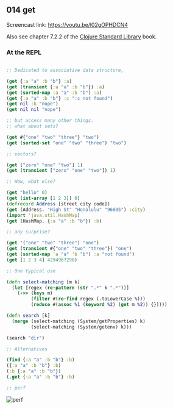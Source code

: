 ## 014 get

Screencast link: https://youtu.be/l02gOPHDCN4

Also see chapter 7.2.2 of the [Clojure Standard Library](https://www.manning.com/books/clojure-standard-library) book.

### At the REPL

```clojure

;; Dedicated to associative data structure,

(get {:a "a" :b "b"} :a)
(get (transient {:a "a" :b "b"}) :a)
(get (sorted-map :a "a" :b "b") :a)
(get {:a "a" :b "b"} :c ":c not found")
(get nil :k "nope")
(get nil nil "nope")

;; but access many other things.
;; what about sets?

(get #{"one" "two" "three"} "two")
(get (sorted-set "one" "two" "three") "two")

;; vectors?

(get ["zero" "one" "two"] 1)
(get (transient ["zero" "one" "two"]) 1)

;; Wow, what else?

(get "hello" 0)
(get (int-array [1 2 3]) 0)
(defrecord Address [street city code])
(get (Address. "High St" "Honolulu" "96805") :city)
(import 'java.util.HashMap)
(get (HashMap. {:a "a" :b "b"}) :b)

;; any surprise?

(get '("one" "two" "three") "one")
(get (transient #{"one" "two" "three"}) "one")
(get (sorted-map 'a "a" 'b "b") :a "not found")
(get [1 2 3 4] 4294967296)

;; One typical use

(defn select-matching [m k]
  (let [regex (re-pattern (str ".*" k ".*"))]
    (->> (keys m)
         (filter #(re-find regex (.toLowerCase %)))
         (reduce #(assoc %1 (keyword %2) (get m %2)) {}))))

(defn search [k]
  (merge (select-matching (System/getProperties) k)
         (select-matching (System/getenv) k)))

(search "dir")

;; Alternatives

(find {:a "a" :b "b"} :b)
({:a "a" :b "b"} :b)
(:b {:a "a" :b "b"})
(.get {:a "a" :b "b"} :b)

;; perf

```

![perf](https://github.com/reborg/clojure-pills/blob/master/doc/get-bench.png)
